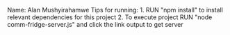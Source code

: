 Name: Alan Mushyirahamwe
Tips for running: 
    1. RUN "npm install" to install relevant dependencies for this project 
    2. To execute project RUN "node comm-fridge-server.js" and click the link output to get server 